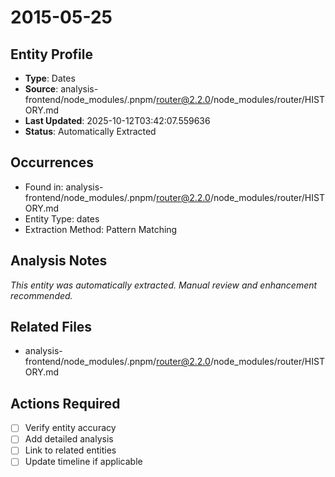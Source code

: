 # 2015-05-25

## Entity Profile
- **Type**: Dates
- **Source**: analysis-frontend/node_modules/.pnpm/router@2.2.0/node_modules/router/HISTORY.md
- **Last Updated**: 2025-10-12T03:42:07.559636
- **Status**: Automatically Extracted

## Occurrences
- Found in: analysis-frontend/node_modules/.pnpm/router@2.2.0/node_modules/router/HISTORY.md
- Entity Type: dates
- Extraction Method: Pattern Matching

## Analysis Notes
*This entity was automatically extracted. Manual review and enhancement recommended.*

## Related Files
- analysis-frontend/node_modules/.pnpm/router@2.2.0/node_modules/router/HISTORY.md

## Actions Required
- [ ] Verify entity accuracy
- [ ] Add detailed analysis
- [ ] Link to related entities
- [ ] Update timeline if applicable
